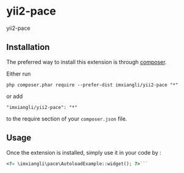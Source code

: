 yii2-pace
=========
yii2-pace

Installation
------------

The preferred way to install this extension is through [composer](http://getcomposer.org/download/).

Either run

```
php composer.phar require --prefer-dist imxiangli/yii2-pace "*"
```

or add

```
"imxiangli/yii2-pace": "*"
```

to the require section of your `composer.json` file.


Usage
-----

Once the extension is installed, simply use it in your code by  :

```php
<?= \imxiangli\pace\AutoloadExample::widget(); ?>```